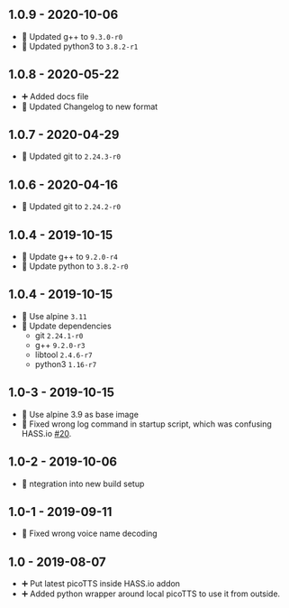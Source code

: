 ## 1.0.9 - 2020-10-06

* 🔼 Updated g++ to `9.3.0-r0`
* 🔼 Updated python3 to `3.8.2-r1`


## 1.0.8 - 2020-05-22

* ➕ Added docs file
* 🔨 Updated Changelog to new format

## 1.0.7 - 2020-04-29

* 🔼 Updated git to `2.24.3-r0`


## 1.0.6 - 2020-04-16

* 🔼 Updated git to `2.24.2-r0`


## 1.0.4 - 2019-10-15

* 🔼 Update g++ to `9.2.0-r4`
* 🔼 Update python to `3.8.2-r0`


## 1.0.4 - 2019-10-15

* 🔼 Use alpine `3.11`
* 🔼 Update dependencies
  * git `2.24.1-r0`
  * g++ `9.2.0-r3`
  * libtool `2.4.6-r7`
  * python3 `1.16-r7`


## 1.0-3 - 2019-10-15

* 🔼 Use alpine 3.9 as base image
* 🐛 Fixed wrong log command in startup script, which was confusing HASS.io [#20](https://github.com/Poeschl/Hassio-Addons/issues/20).


## 1.0-2 - 2019-10-06

* 🔨 ntegration into new build setup


## 1.0-1 - 2019-09-11

* 🐛 Fixed wrong voice name decoding


## 1.0 - 2019-08-07

* ➕ Put latest picoTTS inside HASS.io addon
* ➕ Added python wrapper around local picoTTS to use it from outside.
